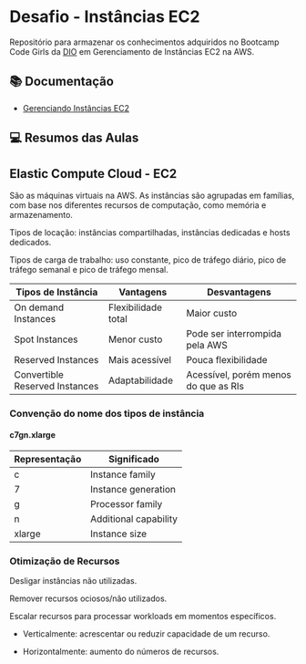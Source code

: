 # Desafio - Instâncias EC2

Repositório para armazenar os conhecimentos adquiridos no Bootcamp Code Girls da [DIO](https://www.dio.me/) em Gerenciamento de Instâncias EC2 na AWS.

## 📚 Documentação
- [Gerenciando Instâncias EC2](https://docs.aws.amazon.com/pt_br/toolkit-for-visual-studio/latest/user-guide/tkv-ec2-ami.html)

## 💻 Resumos das Aulas

## Elastic Compute Cloud - EC2

São as máquinas virtuais na AWS. As instâncias são agrupadas em famílias, com base nos diferentes recursos de computação, como memória e armazenamento.

Tipos de locação: instâncias compartilhadas, instâncias dedicadas e hosts dedicados.

Tipos de carga de trabalho: uso constante, pico de tráfego diário, pico de tráfego semanal e pico de tráfego mensal.

| Tipos de Instância | Vantagens | Desvantagens |
| ------------ | ----------- | ---------------|
| On demand Instances | Flexibilidade total | Maior custo|
| Spot Instances| Menor custo | Pode ser interrompida pela AWS |
|Reserved Instances | Mais acessível | Pouca flexibilidade |
|Convertible Reserved Instances| Adaptabilidade | Acessível, porém menos do que as RIs  |

### Convenção do nome dos tipos de instância

#### c7gn.xlarge

| Representação | Significado |
| -- | ----------------|
| c | Instance family |
| 7 | Instance generation| 
| g | Processor family |
| n | Additional capability |
| xlarge | Instance size |

### Otimização de Recursos

Desligar instâncias não utilizadas.

Remover recursos ociosos/não utilizados.

Escalar recursos para processar workloads em momentos específicos.

- Verticalmente: acrescentar ou reduzir capacidade de um recurso.

- Horizontalmente: aumento do números de recursos.
